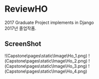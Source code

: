 # ReviewHO
2017 Graduate Project implements in Django<BR>
2017년 졸업작품.<BR>

## ScreenShot
!(Capstone\pages\static\Image\Ho_1.png)
!(Capstone\pages\static\Image\Ho_2.png)
!(Capstone\pages\static\Image\Ho_3.png)
!(Capstone\pages\static\Image\Ho_4.png)